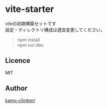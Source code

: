 # vite-starter
viteの初期構築セットです  
設定・ディレクトリ構成は適宜変更してください。

>npm install  
>npm run dev

## Licence

MIT

## Author

[kamo-climber/](https://github.com/kamo-climber/)
